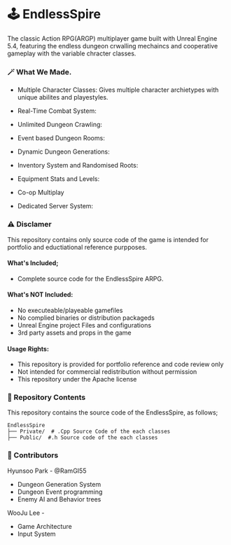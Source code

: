 # 🕹️ EndlessSpire
The classic Action RPG(ARGP) multiplayer game built with Unreal Engine 5.4, featuring the endless dungeon crwalling mechaincs and cooperative gameplay with the variable chracter classes. 

### 🪄 What We Made.
- Multiple Character Classes: Gives multiple character archietypes with unique abilites and playestyles.
- Real-Time Combat System:
  
- Unlimited Dungeon Crawling:
- Event based Dungeon Rooms:
- Dynamic Dungeon Generations: 
  
- Inventory System and Randomised Roots:
- Equipment Stats and Levels:

- Co-op Multiplay
- Dedicated Server System:


### ⚠️ Disclamer 
This repository contains only source code of the game is intended for portfolio and eductiational reference purpposes. 

#### What's Included; 
- Complete source code for the EndlessSpire ARPG. 

#### What's NOT Included: 
- No executeable/playeable gamefiles
- No complied binaries or distribution packageds
- Unreal Engine project Files and configurations
- 3rd party assets and props in the game

#### Usage Rights:
- This repository is provided for portfolio reference and code review only
- Not intended for commercial redistribution without permission
- This repository under the Apache license


### 📁 Repository Contents
This repository contains the source code of the EndlessSpire, as follows;

```
EndlessSpire
├── Private/  # .Cpp Source Code of the each classes  
├── Public/  #.h Source code of the each classes
```


### 🙆 Contributors 
Hyunsoo Park - @RamGI55 
- Dungeon Generation System
- Dungeon Event programming
- Enemy AI and Behavior trees

WooJu Lee -
- Game Architecture
- Input System
